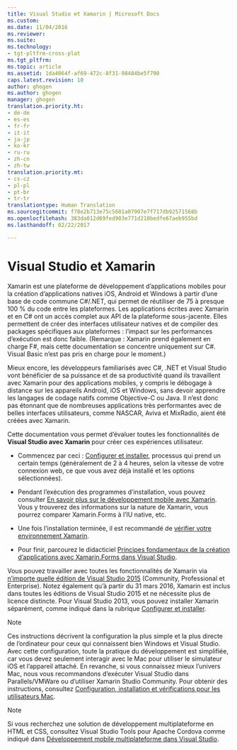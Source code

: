 ```yaml
---
title: Visual Studio et Xamarin | Microsoft Docs
ms.custom: 
ms.date: 11/04/2016
ms.reviewer: 
ms.suite: 
ms.technology:
- tgt-pltfrm-cross-plat
ms.tgt_pltfrm: 
ms.topic: article
ms.assetid: 1da4064f-af69-472c-8f31-98484be5f790
caps.latest.revision: 10
author: ghogen
ms.author: ghogen
manager: ghogen
translation.priority.ht:
- de-de
- es-es
- fr-fr
- it-it
- ja-jp
- ko-kr
- ru-ru
- zh-cn
- zh-tw
translation.priority.mt:
- cs-cz
- pl-pl
- pt-br
- tr-tr
translationtype: Human Translation
ms.sourcegitcommit: f78e2b713e75c5601a07907e7f717db92571568b
ms.openlocfilehash: 383da012d69fed903e771d210bedfe67aeb955bd
ms.lasthandoff: 02/22/2017

---
```

# <a name="visual-studio-and-xamarin"></a>Visual Studio et Xamarin
Xamarin est une plateforme de développement d’applications mobiles pour la création d’applications natives iOS, Android et Windows à partir d’une base de code commune C#/.NET, qui permet de réutiliser de 75 à presque 100 % du code entre les plateformes. Les applications écrites avec Xamarin et en C# ont un accès complet aux API de la plateforme sous-jacente. Elles permettent de créer des interfaces utilisateur natives et de compiler des packages spécifiques aux plateformes : l’impact sur les performances d’exécution est donc faible. (Remarque : Xamarin prend également en charge F#, mais cette documentation se concentre uniquement sur C#. Visual Basic n’est pas pris en charge pour le moment.)  
  
 Mieux encore, les développeurs familiarisés avec C#, .NET et Visual Studio vont bénéficier de sa puissance et de sa productivité quand ils travaillent avec Xamarin pour des applications mobiles, y compris le débogage à distance sur les appareils Android, iOS et Windows, sans devoir apprendre les langages de codage natifs comme Objective-C ou Java. Il n’est donc pas étonnant que de nombreuses applications très performantes avec de belles interfaces utilisateurs, comme NASCAR, Aviva et MixRadio, aient été créées avec Xamarin.  
  
 Cette documentation vous permet d’évaluer toutes les fonctionnalités de **Visual Studio avec Xamarin** pour créer ces expériences utilisateur.  
  
-   Commencez par ceci : [Configurer et installer](../cross-platform/setup-and-install.md), processus qui prend un certain temps (généralement de 2 à 4 heures, selon la vitesse de votre connexion web, ce que vous avez déjà installé et les options sélectionnées).  
  
-   Pendant l’exécution des programmes d’installation, vous pouvez consulter [En savoir plus sur le développement mobile avec Xamarin](../cross-platform/learn-about-mobile-development-with-xamarin.md). Vous y trouverez des informations sur la nature de Xamarin, vous pourrez comparer Xamarin.Forms à l’IU native, etc.  
  
-   Une fois l’installation terminée, il est recommandé de [vérifier votre environnement Xamarin](../cross-platform/verify-your-xamarin-environment.md).  
  
-   Pour finir, parcourez le didacticiel [Principes fondamentaux de la création d’applications avec Xamarin.Forms dans Visual Studio](../cross-platform/learn-app-building-basics-with-xamarin-forms-in-visual-studio.md).  
  
 Vous pouvez travailler avec toutes les fonctionnalités de Xamarin via [n’importe quelle édition de Visual Studio 2015](https://www.visualstudio.com/vs-2015-product-editions) (Community, Professional et Enterprise). Notez également qu’à partir du 31 mars 2016, Xamarin est inclus dans toutes les éditions de Visual Studio 2015 et ne nécessite plus de licence distincte. Pour Visual Studio 2013, vous pouvez installer Xamarin séparément, comme indiqué dans la rubrique [Configurer et installer](../cross-platform/setup-and-install.md).  
  
> [!NOTE]
>  Ces instructions décrivent la configuration la plus simple et la plus directe de l’ordinateur pour ceux qui connaissent bien Windows et Visual Studio. Avec cette configuration, toute la pratique du développement est simplifiée, car vous devez seulement interagir avec le Mac pour utiliser le simulateur iOS et l’appareil attaché. En revanche, si vous connaissez mieux l’univers Mac, nous vous recommandons d’exécuter Visual Studio dans Parallels/VMWare ou d’utiliser Xamarin Studio Community. Pour obtenir des instructions, consultez [Configuration, installation et vérifications pour les utilisateurs Mac](../cross-platform/setup-install-and-verifications-for-mac-users.md).  
  
> [!NOTE]
>  Si vous recherchez une solution de développement multiplateforme en HTML et CSS, consultez Visual Studio Tools pour Apache Cordova comme indiqué dans [Développement mobile multiplateforme dans Visual Studio](../cross-platform/cross-platform-mobile-development-in-visual-studio.md#HTML).
